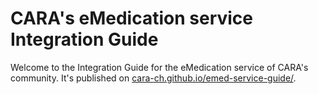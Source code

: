 # CARA's eMedication service Integration Guide

Welcome to the Integration Guide for the eMedication service of CARA's community. It's published on [cara-ch.github.io/emed-service-guide/](https://cara-ch.github.io/emed-service-guide/).
